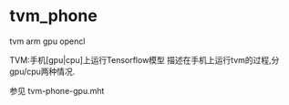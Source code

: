 # tvm_phone
tvm arm gpu opencl

TVM:手机[gpu|cpu]上运行Tensorflow模型
描述在手机上运行tvm的过程,分gpu/cpu两种情况.

参见 tvm-phone-gpu.mht
